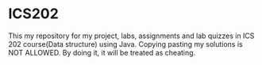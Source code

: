 # ICS202
This my repository for my project, labs, assignments and lab quizzes in ICS 202 course(Data structure) using Java.
Copying pasting my solutions is NOT ALLOWED. By doing it, it will be treated as cheating.

